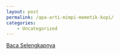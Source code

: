 ```yaml
---
layout: post
permalink: /apa-arti-mimpi-memetik-kopi/
categories:
    - Uncategorized
---
```


[Baca Selengkapnya](/08)